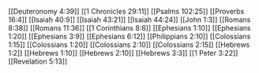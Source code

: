 [[Deuteronomy 4:39]]
[[1 Chronicles 29:11]]
[[Psalms 102:25]]
[[Proverbs 16:4]]
[[Isaiah 40:9]]
[[Isaiah 43:21]]
[[Isaiah 44:24]]
[[John 1:3]]
[[Romans 8:38]]
[[Romans 11:36]]
[[1 Corinthians 8:6]]
[[Ephesians 1:10]]
[[Ephesians 1:20]]
[[Ephesians 3:9]]
[[Ephesians 6:12]]
[[Philippians 2:10]]
[[Colossians 1:15]]
[[Colossians 1:20]]
[[Colossians 2:10]]
[[Colossians 2:15]]
[[Hebrews 1:2]]
[[Hebrews 1:10]]
[[Hebrews 2:10]]
[[Hebrews 3:3]]
[[1 Peter 3:22]]
[[Revelation 5:13]]
